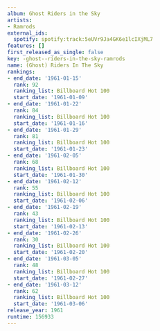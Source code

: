 ```yaml
---
album: Ghost Riders in the Sky
artists:
- Ramrods
external_ids:
  spotify: spotify:track:5eUVr9Ja4GK6e1lcIXjML7
features: []
first_released_as_single: false
key: -ghost--riders-in-the-sky-ramrods
name: (Ghost) Riders In The Sky
rankings:
- end_date: '1961-01-15'
  rank: 92
  ranking_list: Billboard Hot 100
  start_date: '1961-01-09'
- end_date: '1961-01-22'
  rank: 84
  ranking_list: Billboard Hot 100
  start_date: '1961-01-16'
- end_date: '1961-01-29'
  rank: 81
  ranking_list: Billboard Hot 100
  start_date: '1961-01-23'
- end_date: '1961-02-05'
  rank: 68
  ranking_list: Billboard Hot 100
  start_date: '1961-01-30'
- end_date: '1961-02-12'
  rank: 55
  ranking_list: Billboard Hot 100
  start_date: '1961-02-06'
- end_date: '1961-02-19'
  rank: 43
  ranking_list: Billboard Hot 100
  start_date: '1961-02-13'
- end_date: '1961-02-26'
  rank: 30
  ranking_list: Billboard Hot 100
  start_date: '1961-02-20'
- end_date: '1961-03-05'
  rank: 48
  ranking_list: Billboard Hot 100
  start_date: '1961-02-27'
- end_date: '1961-03-12'
  rank: 62
  ranking_list: Billboard Hot 100
  start_date: '1961-03-06'
release_year: 1961
runtime: 156933
---
```


